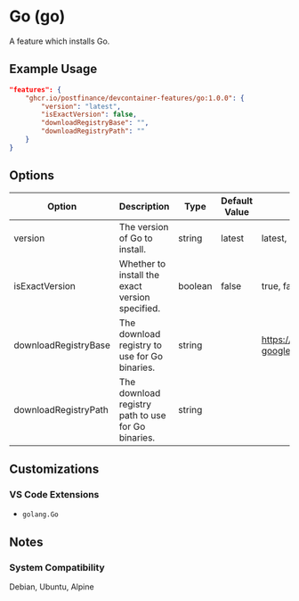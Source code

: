 # Go (go)

A feature which installs Go.

## Example Usage

```json
"features": {
    "ghcr.io/postfinance/devcontainer-features/go:1.0.0": {
        "version": "latest",
        "isExactVersion": false,
        "downloadRegistryBase": "",
        "downloadRegistryPath": ""
    }
}
```

## Options

| Option | Description | Type | Default Value | Proposals |
|-----|-----|-----|-----|-----|
| version | The version of Go to install. | string | latest | latest, 1.24, 1.21.8 |
| isExactVersion | Whether to install the exact version specified. | boolean | false | true, false |
| downloadRegistryBase | The download registry to use for Go binaries. | string | <empty> | https://mycompany.com/artifactory/dl-google-generic-remote |
| downloadRegistryPath | The download registry path to use for Go binaries. | string | <empty> |  |

## Customizations

### VS Code Extensions

- `golang.Go`

## Notes

### System Compatibility

Debian, Ubuntu, Alpine
